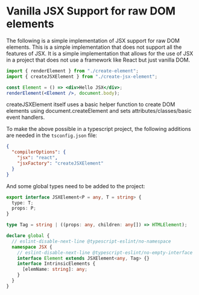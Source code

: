 # Vanilla JSX Support for raw DOM elements

The following is a simple implementation of JSX support for raw DOM elements. This is a simple implementation that does not support all the features of JSX. It is a simple implementation that allows for the use of JSX in a project that does not use a framework like React but just vanilla DOM.

```jsx
import { renderElement } from "./create-element";
import { createJSXElement } from "./create-jsx-element";

const Element = () => <div>Hello JSX</div>;
renderElement(<Element />, document.body);

```

createJSXElement itself uses a basic helper function to create DOM elements using document.createElement and sets attributes/classes/basic event handlers.

To make the above possible in a typescript project, the following additions are needed in the `tsconfig.json` file:

```json
{
  "compilerOptions": {
    "jsx": "react",
    "jsxFactory": "createJSXElement"
  }
}
```

And some global types need to be added to the project:

```typescript
export interface JSXElement<P = any, T = string> {
  type: T;
  props: P;
}

type Tag = string | ((props: any, children: any[]) => HTMLElement);

declare global {
  // eslint-disable-next-line @typescript-eslint/no-namespace
  namespace JSX {
    // eslint-disable-next-line @typescript-eslint/no-empty-interface
    interface Element extends JSXElement<any, Tag> {}
    interface IntrinsicElements {
      [elemName: string]: any;
    }
  }
}
```

